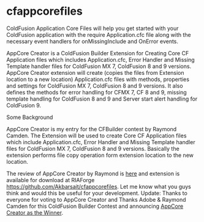 cfappcorefiles
==============

ColdFusion Application Core Files will help you get started with your ColdFusion application with the require 
Application.cfc file along with the necessary event handlers for onMissingInclude and OnError events.

AppCore Creator is a ColdFusion Builder Extension for Creating Core CF Application files which includes Application.cfc, Error Handler and Missing Template handler files for ColdFusion MX 7, ColdFusion 8 and 9 versions. AppCore Creator extension will create (copies the files from Extension location to a new location) Application.cfc files with methods, properties and settings for ColdFusion MX 7, ColdFusion 8 and 9 versions. It also defines the methods for error handling for CFMX 7, CF 8 and 9, missing template handling for ColdFusion 8 and 9 and Server start alert handling for ColdFusion 9.

Some Background

AppCore Creator is my entry for the CFBuilder contest by Raymond Camden. The Extension will be used to create Core CF Application files which include Application.cfc, Error Handler and Missing Template handler files for ColdFusion MX 7, ColdFusion 8 and 9 versions. Basically the extension performs file copy operation form extension location to the new location.

The review of AppCore Creator by Raymond is <a href="https://www.raymondcamden.com/2010/05/12/CFBuilder-Contest-AppCore-Creator">here</a> and extension is available for download at RIAForge https://github.com/Akbarsait/cfappcorefiles. Let me know what you guys think and would this be useful for your development. Update: Thanks to everyone for voting to AppCore Creator and Thanks Adobe & Raymond Camden for this ColdFusion Builder Contest and announcing <a href="https://www.raymondcamden.com/2010/05/22/Congrats-to-Akbar-and-the-AppCore-Creator">AppCore Creator as the Winner</a>.
